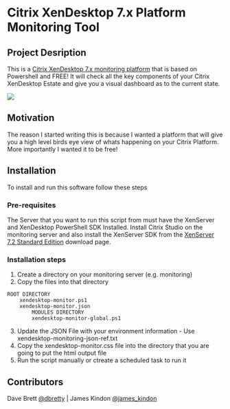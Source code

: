 # Citrix XenDesktop 7.x Platform Monitoring Tool

## Project Desription

This is a [Citrix XenDesktop 7.x monitoring platform](http://bretty.me.uk/free-citrix-xendesktop-7-monitoring-platform/) that is based on Powershell and FREE! It will check all the key components of your Citrix XenDesktop Estate and give you a visual dashboard as to the current state.

![](https://raw.githubusercontent.com/aaronparker/xendesktop-7x-monitor/master/img/overview.png)

## Motivation

The reason I started writing this is because I wanted a platform that will give you a high level birds eye view of whats happening on your Citrix Platform. More importantly I wanted it to be free!

## Installation

To install and run this software follow these steps

### Pre-requisites

The Server that you want to run this script from must have the XenServer and XenDesktop PowerShell SDK Installed. Install Citrix Studio on the monitoring server and also install the XenServer SDK from the [XenServer 7.2 Standard Edition](https://www.citrix.com/downloads/xenserver/product-software/xenserver-72-standard-edition.html) download page.

### Installation steps

1. Create a directory on your monitoring server (e.g. monitoring)
2. Copy the files into that directory

```text
ROOT DIRECTORY
    xendesktop-monitor.ps1
    xendesktop-monitor.json
        MODULES DIRECTORY
        xendesktop-monitor-global.ps1
```

3. Update the JSON File with your environment information - Use xendesktop-monitoring-json-ref.txt
5. Copy the xendesktop-monitor.css file into the directory that you are going to put the html output file
4. Run the script manually or ctreate a scheduled task to run it

## Contributors

Dave Brett [@dbretty](https://twitter.com/dbretty) | James Kindon [@james_kindon](https://twitter.com/james_kindon)